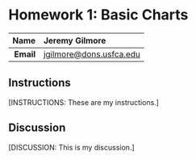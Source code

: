 Homework 1: Basic Charts
==============================

| **Name**  | Jeremy Gilmore  |
|----------:|:-------------|
| **Email** | jgilmore@dons.usfca.edu |

## Instructions ##

[INSTRUCTIONS: These are my instructions.]

## Discussion ##

[DISCUSSION: This is my discussion.]
